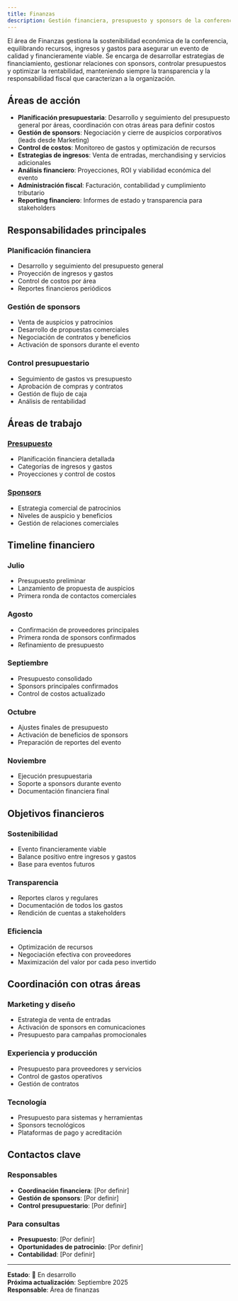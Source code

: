 ```yaml
---
title: Finanzas
description: Gestión financiera, presupuesto y sponsors de la conferencia 2025
---
```


El área de Finanzas gestiona la sostenibilidad económica de la conferencia, equilibrando recursos, ingresos y gastos para asegurar un evento de calidad y financieramente viable. Se encarga de desarrollar estrategias de financiamiento, gestionar relaciones con sponsors, controlar presupuestos y optimizar la rentabilidad, manteniendo siempre la transparencia y la responsabilidad fiscal que caracterizan a la organización.

## Áreas de acción

- **Planificación presupuestaria**: Desarrollo y seguimiento del presupuesto general por áreas, coordinación con otras áreas para definir costos
- **Gestión de sponsors**: Negociación y cierre de auspicios corporativos (leads desde Marketing)
- **Control de costos**: Monitoreo de gastos y optimización de recursos
- **Estrategias de ingresos**: Venta de entradas, merchandising y servicios adicionales
- **Análisis financiero**: Proyecciones, ROI y viabilidad económica del evento
- **Administración fiscal**: Facturación, contabilidad y cumplimiento tributario
- **Reporting financiero**: Informes de estado y transparencia para stakeholders

## Responsabilidades principales

### **Planificación financiera**
- Desarrollo y seguimiento del presupuesto general
- Proyección de ingresos y gastos
- Control de costos por área
- Reportes financieros periódicos

### **Gestión de sponsors**
- Venta de auspicios y patrocinios
- Desarrollo de propuestas comerciales
- Negociación de contratos y beneficios
- Activación de sponsors durante el evento

### **Control presupuestario**
- Seguimiento de gastos vs presupuesto
- Aprobación de compras y contratos
- Gestión de flujo de caja
- Análisis de rentabilidad

## Áreas de trabajo

### **[Presupuesto](/areas/finanzas/presupuesto)**
- Planificación financiera detallada
- Categorías de ingresos y gastos
- Proyecciones y control de costos

### **[Sponsors](/areas/finanzas/sponsors)**
- Estrategia comercial de patrocinios
- Niveles de auspicio y beneficios
- Gestión de relaciones comerciales

## Timeline financiero

### **Julio**
- Presupuesto preliminar
- Lanzamiento de propuesta de auspicios
- Primera ronda de contactos comerciales

### **Agosto**
- Confirmación de proveedores principales
- Primera ronda de sponsors confirmados
- Refinamiento de presupuesto

### **Septiembre**
- Presupuesto consolidado
- Sponsors principales confirmados
- Control de costos actualizado

### **Octubre**
- Ajustes finales de presupuesto
- Activación de beneficios de sponsors
- Preparación de reportes del evento

### **Noviembre**
- Ejecución presupuestaria
- Soporte a sponsors durante evento
- Documentación financiera final

## Objetivos financieros

### **Sostenibilidad**
- Evento financieramente viable
- Balance positivo entre ingresos y gastos
- Base para eventos futuros

### **Transparencia**
- Reportes claros y regulares
- Documentación de todos los gastos
- Rendición de cuentas a stakeholders

### **Eficiencia**
- Optimización de recursos
- Negociación efectiva con proveedores
- Maximización del valor por cada peso invertido

## Coordinación con otras áreas

### **Marketing y diseño**
- Estrategia de venta de entradas
- Activación de sponsors en comunicaciones
- Presupuesto para campañas promocionales

### **Experiencia y producción**
- Presupuesto para proveedores y servicios
- Control de gastos operativos
- Gestión de contratos

### **Tecnología**
- Presupuesto para sistemas y herramientas
- Sponsors tecnológicos
- Plataformas de pago y acreditación

## Contactos clave

### **Responsables**
- **Coordinación financiera**: [Por definir]
- **Gestión de sponsors**: [Por definir]
- **Control presupuestario**: [Por definir]

### **Para consultas**
- **Presupuesto**: [Por definir]
- **Oportunidades de patrocinio**: [Por definir]
- **Contabilidad**: [Por definir]

---

**Estado**: 🚧 En desarrollo  
**Próxima actualización**: Septiembre 2025  
**Responsable**: Área de finanzas